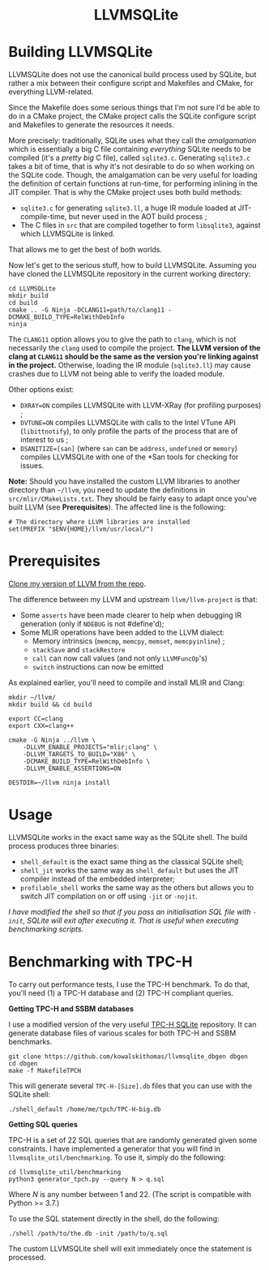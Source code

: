 <h1 align="center">LLVMSQLite</h1>

# Building LLVMSQLite 

LLVMSQLite does not use the canonical build process used by SQLite, but rather a mix between their configure script and Makefiles and CMake, for everything LLVM-related.

Since the Makefile does some serious things that I'm not sure I'd be able to do in a CMake project, the CMake project calls the SQLite configure script and Makefiles to generate the resources it needs.

More precisely: traditionally, SQLite uses what they call the *amalgamation* which is essentially a big C file containing *everything* SQLite needs to be compiled (it's a *pretty big* C file), called `sqlite3.c`.
Generating `sqlite3.c` takes a bit of time, that is why it's not desirable to do so when working on the SQLite code. 
Though, the amalgamation can be very useful for loading the definition of certain functions at run-time, for performing inlining in the JIT compiler. 
That is why the CMake project uses both build methods:

* `sqlite3.c` for generating `sqlite3.ll`, a huge IR module loaded at JIT-compile-time, but never used in the AOT build process ;
* The C files in `src` that are compiled together to form `libsqlite3`, against which LLVMSQLite is linked. 

That allows me to get the best of both worlds. 

Now let's get to the serious stuff, how to build LLVMSQLite. Assuming you have cloned the LLVMSQLite repository in the current working directory:

```
cd LLVMSQLite
mkdir build
cd build
cmake .. -G Ninja -DCLANG11=path/to/clang11 -DCMAKE_BUILD_TYPE=RelWithDebInfo
ninja
```

The `CLANG11` option allows you to give the path to `clang`, which is not necessarily the `clang` used to compile the project. **The LLVM version of the clang at `CLANG11` should be the same as the version you're linking against in the project.** Otherwise, loading the IR module (`sqlite3.ll`)
may cause crashes due to LLVM not being able to verify the loaded module. 

Other options exist:

* `DXRAY=ON` compiles LLVMSQLite with LLVM-XRay (for profiling purposes) ;
* `DVTUNE=ON` compiles LLVMSQLite with calls to the Intel VTune API (`libittnotify`), to only profile the parts of the process that are of interest to us ;
* `DSANITIZE=[san]` (where `san` can be `address`, `undefined` or `memory`) compiles LLVMSQLite with one of the *San tools for checking for issues. 


**Note:** Should you have installed the custom LLVM libraries to another directory than `~/llvm`, you need to update the definitions in `src/mlir/CMakeLists.txt`. They should be fairly easy to adapt once you've built LLVM (see **Prerequisites**). The affected line is the following:

```
# The directory where LLVM libraries are installed
set(PREFIX "$ENV{HOME}/llvm/usr/local/")
```

# Prerequisites

[Clone my version of LLVM from the repo](https://github.com/kowalskithomas/LLVM). 

The difference between my LLVM and upstream `llvm/llvm-project` is that:

* Some `asserts` have been made clearer to help when debugging IR generation (only if `NDEBUG` is not #define'd);
*  Some MLIR operations have been added to the LLVM dialect:
   * Memory intrinsics (`memcmp`, `memcpy`, `memset`, `memcpyinline`) ;
   * `stackSave` and `stackRestore` 
   * `call` can now call values (and not only `LLVMFuncOp`'s)
   * `switch` instructions can now be emitted 

As explained earlier, you'll need to compile and install MLIR and Clang:

```
mkdir ~/llvm/
mkdir build && cd build

export CC=clang
export CXX=clang++

cmake -G Ninja ../llvm \
    -DLLVM_ENABLE_PROJECTS="mlir;clang" \
    -DLLVM_TARGETS_TO_BUILD="X86" \
    -DCMAKE_BUILD_TYPE=RelWithDebInfo \ 
    -DLLVM_ENABLE_ASSERTIONS=ON

DESTDIR=~/llvm ninja install
```

# Usage 

LLVMSQLite works in the exact same way as the SQLite shell. The build process produces three binaries:

* `shell_default` is the exact same thing as the classical SQLite shell; 
* `shell_jit` works the same way as `shell_default` but uses the JIT compiler instead of the embedded interpreter;
* `profilable_shell` works the same way as the others but allows you to switch JIT compilation on or off using `-jit` or `-nojit`.

*I have modified the shell so that if you pass an initialisation SQL file with `-init`, SQLite will exit after executing it. That is useful when executing benchmarking scripts.*

# Benchmarking with TPC-H

To carry out performance tests, I use the TPC-H benchmark. To do that, you'll need (1) a TPC-H database and (2) TPC-H compliant queries. 

**Getting TPC-H and SSBM databases**

I use a modified version of the very useful [TPC-H SQLite](https://github.com/lovasoa/TPCH-sqlite) repository. 
It can generate database files of various scales for both TPC-H and SSBM benchmarks.

```
git clone https://github.com/kowalskithomas/llvmsqlite_dbgen dbgen
cd dbgen
make -f MakefileTPCH
```

This will generate several `TPC-H-[Size].db` files that you can use with the SQLite shell:

```
./shell_default /home/me/tpch/TPC-H-big.db
```

**Getting SQL queries**

TPC-H is a set of 22 SQL queries that are randomly generated given some constraints. I have implemented a generator that you will find in `llvmsqlite_util/benchmarking`. 
To use it, simply do the following:

```
cd llvmsqlite_util/benchmarking
python3 generator_tpch.py --query N > q.sql
```

Where *N* is any number between 1 and 22. (The script is compatible with Python >= 3.7.)

To use the SQL statement directly in the shell, do the following:

```
./shell /path/to/the.db -init /path/to/q.sql
```

The custom LLVMSQLite shell will exit immediately once the statement is processed.
